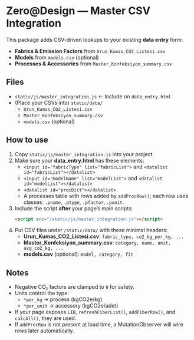# Zero@Design — Master CSV Integration

This package adds CSV-driven lookups to your existing **data entry** form:

- **Fabrics & Emission Factors** from `Urun_Kumas_CO2_Listesi.csv`
- **Models** from `models.csv` (optional)
- **Processes & Accessories** from `Master_Konfeksiyon_summary.csv`

## Files
- `static/js/master_integration.js`  ← Include on `data_entry.html`
- (Place your CSVs into) `static/data/`
  - `Urun_Kumas_CO2_Listesi.csv`
  - `Master_Konfeksiyon_summary.csv`
  - `models.csv` (optional)

## How to use
1. Copy `static/js/master_integration.js` into your project.
2. Make sure your **data_entry.html** has these elements:
   - `<input id="fabricType" list="fabricList">` and `<datalist id="fabricList"></datalist>`
   - `<input id="modelName" list="modelList">` and `<datalist id="modelList"></datalist>`
   - `<datalist id="procDict"></datalist>`
   - A processes table with rows added by `addProcRow()`; each row uses classes: `.pname`, `.ptype`, `.pfactor`, `.punit`.
3. Include the script **after** your page’s main scripts:
   ```html
   <script src="/static/js/master_integration.js"></script>
   ```
4. Put CSV files under `/static/data/` with these minimal headers:
   - **Urun_Kumas_CO2_Listesi.csv**: `fabric_type, co2_kg_per_kg, ...`
   - **Master_Konfeksiyon_summary.csv**: `category, name, unit, avg_co2_kg, ...`
   - **models.csv** (optional): `model, category, fit`

## Notes
- Negative CO₂ factors are clamped to `0` for safety.
- Units control the type:
  - `*per_kg` → process (kgCO2e/kg)
  - `*per_unit` → accessory (kgCO2e/adet)
- If your page exposes `LIB`, `refreshFiberList()`, `addFiberRow()`, and `calcAll()`, they are used.
- If `addProcRow` is not present at load time, a MutationObserver will wire rows later automatically.
